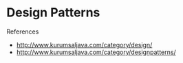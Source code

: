 # Design Patterns
References 
  - http://www.kurumsaljava.com/category/design/
  - http://www.kurumsaljava.com/category/designpatterns/
